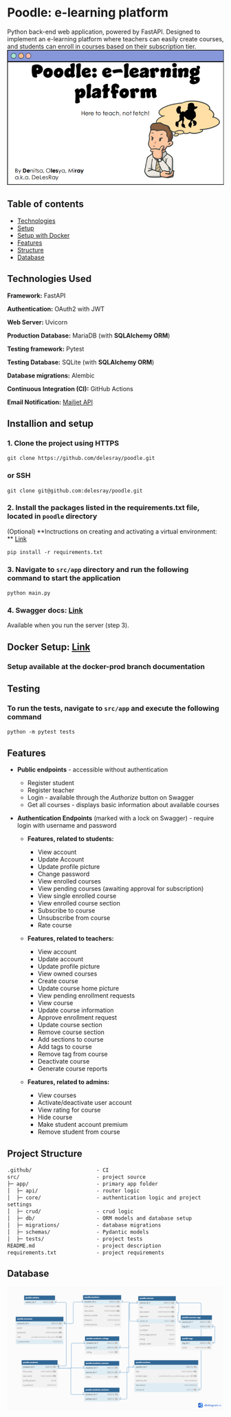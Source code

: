 # Poodle: e-learning platform

Python back-end web application, powered by FastAPI. Designed to implement an e-learning platform where teachers can
easily create courses, and students can enroll in courses based on their subscription tier.
![poodle_intro_img.png](poodle_intro_img.png)

## Table of contents

* [Technologies](#technologies-used)
* [Setup](#installion-and-setup)
* [Setup with Docker](#docker-setup-link)
* [Features](#features)
* [Structure](#project-structure)
* [Database](#database)


## Technologies Used

**Framework:** FastAPI

**Authentication:** OAuth2 with JWT

**Web Server:** Uvicorn

**Production Database:** MariaDB (with **SQLAlchemy ORM**)

**Testing framework:** Pytest

**Testing Database:** SQLite (with **SQLAlchemy ORM**)

**Database migrations:** Alembic

**Continuous Integration (CI):** GitHub Actions

**Email Notification:** [Mailjet API](https://dev.mailjet.com/)

## Installion and setup

### 1. Clone the project using HTTPS

```
git clone https://github.com/delesray/poodle.git
```

### or SSH

```
git clone git@github.com:delesray/poodle.git
```

### 2. Install the packages listed in the **requirements.txt** file, located in `poodle` directory

(Optional) **Inctructions on creating and activating a virtual environment:
** [Link](https://packaging.python.org/en/latest/guides/installing-using-pip-and-virtual-environments/)

```
pip install -r requirements.txt
```

### 3. Navigate to `src/app` directory and run the following command to start the application

```
python main.py
```

### 4. Swagger docs: [Link](http://127.0.0.1:8000/docs)

Available when you run the server (step 3).

## Docker Setup: [Link](https://github.com/delesray/poodle/tree/docker-production?tab=readme-ov-file)

### Setup available at the docker-prod branch documentation

## Testing

### To run the tests, navigate to `src/app` and execute the following command

```
python -m pytest tests
```

## Features

- **Public endpoints** - accessible without authentication
    * Register student
    * Register teacher
    * Login - available through the *Authorize* button on Swagger
    * Get all courses - displays basic information about available courses

- **Authentication Endpoints** (marked with a lock on Swagger) - require login with username and password

    - **Features, related to students:**
        * View account
        * Update Account
        * Update profile picture
        * Change password
        * View enrolled courses
        * View pending courses (awaiting approval for subscription)
        * View single enrolled course
        * View enrolled course section
        * Subscribe to course
        * Unsubscribe from course
        * Rate course

    - **Features, related to teachers:**
        * View account
        * Update account
        * Update profile picture
        * View owned courses
        * Create course
        * Update course home picture
        * View pending enrollment requests
        * View course
        * Update course information
        * Approve enrollment request
        * Update course section
        * Remove course section
        * Add sections to course
        * Add tags to course
        * Remove tag from course
        * Deactivate course
        * Generate course reports

    - **Features, related to admins:**
        * View courses
        * Activate/deactivate user account
        * View rating for course
        * Hide course
        * Make student account premium
        * Remove student from course

## Project Structure

```
.github/                     - CI
src/                         - project source
├─ app/                      - primary app folder
│  ├─ api/                   - router logic
│  ├─ core/                  - authentication logic and project settings
│  ├─ crud/                  - crud logic
│  ├─ db/                    - ORM models and database setup
│  ├─ migrations/            - database migrations
│  ├─ schemas/               - Pydantic models
│  ├─ tests/                 - project tests
README.md                    - project description
requirements.txt             - project requirements
```

## Database

![Database Schema](db_schema.png)
